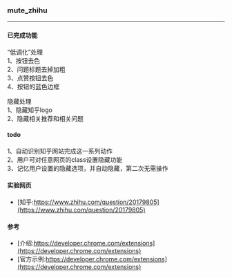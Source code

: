 ### mute_zhihu
---

#### 已完成功能
“低调化”处理  
1、按钮去色  
2、问题标题去掉加粗  
3、点赞按钮去色  
4、按钮的蓝色边框  

隐藏处理  
1、隐藏知乎logo  
2、隐藏相关推荐和相关问题  

#### todo
1、自动识别知乎网站完成这一系列动作  
2、用户可对任意网页的class设置隐藏功能  
3、记忆用户设置的隐藏选项，并自动隐藏，第二次无需操作  

#### 实验网页
- [知乎:https://www.zhihu.com/question/20179805](https://www.zhihu.com/question/20179805)

#### 参考

- [介绍:https://developer.chrome.com/extensions](https://developer.chrome.com/extensions)
- [官方示例:https://developer.chrome.com/extensions](https://developer.chrome.com/extensions)
